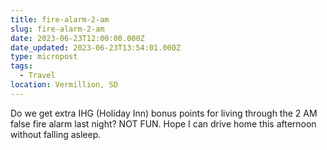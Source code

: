 ```yaml
---
title: fire-alarm-2-am
slug: fire-alarm-2-am
date: 2023-06-23T12:00:00.000Z
date_updated: 2023-06-23T13:54:01.000Z
type: micropost
tags:
  - Travel
location: Vermillion, SD
---
```


Do we get extra IHG (Holiday Inn) bonus points for living through the 2 AM false fire alarm last night?  NOT FUN.  Hope I can drive home this afternoon without falling asleep.
